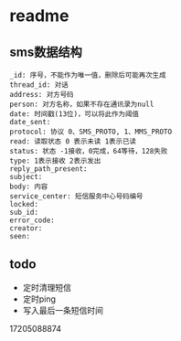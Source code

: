 # readme

## sms数据结构

```
_id: 序号，不能作为唯一值，删除后可能再次生成
thread_id: 对话
address: 对方号码
person: 对方名称，如果不存在通讯录为null
date: 时间戳(13位)，可以将此作为阈值
date_sent: 
protocol: 协议 0、SMS_PROTO, 1、MMS_PROTO
read: 读取状态 0 表示未读 1表示已读
status: 状态 -1接收，0完成，64等待，128失败
type: 1表示接收 2表示发出
reply_path_present: 
subject: 
body: 内容
service_center: 短信服务中心号码编号
locked: 
sub_id: 
error_code: 
creator: 
seen: 
```

## todo

* 定时清理短信
* 定时ping
* 写入最后一条短信时间

17205088874